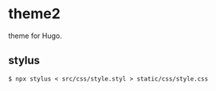 # theme2

theme for Hugo.

## stylus

```
$ npx stylus < src/css/style.styl > static/css/style.css
```
